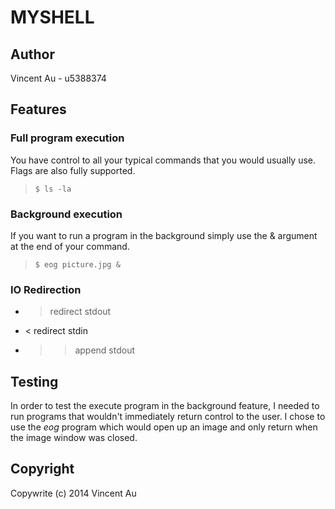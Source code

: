 MYSHELL
=======

Author
------

Vincent Au - u5388374

Features
--------

### Full program execution
You have control to all your typical commands that you would usually use. Flags are also fully supported.
> ```$ ls -la```

### Background execution
If you want to run a program in the background simply use the & argument at the end of your command.
> ```$ eog picture.jpg &```

### IO Redirection
* > redirect stdout
* < redirect stdin
* >> append stdout

Testing
-------

In order to test the execute program in the background feature, I needed to run programs that wouldn't immediately return control to the user. I chose to use the *eog* program which would open up an image and only return when the image window was closed.


Copyright
---------

Copywrite (c) 2014 Vincent Au
